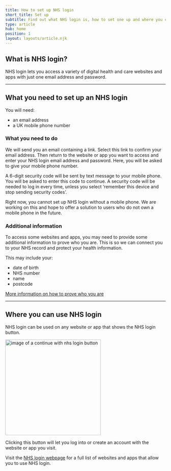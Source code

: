 ```yaml
---
title: How to set up NHS login
short_title: Set up
subtitle: Find out what NHS login is, how to set one up and where you can use it.
type: article
hub: home
position: 1
layout: layouts/article.njk
---
```


## What is NHS login?

NHS login lets you access a variety of digital health and care websites and apps with just one email address and password.

---

## What you need to set up an NHS login

You will need:

- an email address
- a UK mobile phone number

### What you need to do

We will send you an email containing a link. Select this link to confirm your email address. Then return to the website or app you want to access and enter your NHS login email address and password. Here, you will be asked to give your mobile phone number.

A 6-digit security code will be sent by text message to your mobile phone. You will be asked to enter this code to continue. A security code will be needed to log in every time, unless you select ‘remember this device and stop sending security codes’.

Right now, you cannot set up NHS login without a mobile phone. We are working on this and hope to offer a solution to users who do not own a mobile phone in the future.

### Additional information

To access some websites and apps, you may need to provide some additional information to prove who you are. This is so we can connect you to your NHS record and protect your health information.

This may include your:

- date of birth
- NHS number
- name
- postcode

[More information on how to prove who you are](/provewhoyouare 'More information on how to prove who you are')

---

## Where you can use NHS login

NHS login can be used on any website or app that shows the NHS login button.

<img src="/images/nhs-button.svg" class="nhsuk-u-margin-bottom-4" alt="image of a continue with nhs login button" width="300px" />

Clicking this button will let you log into or create an account with the website or app you visit.

Visit the [NHS login webpage](https://www.nhs.uk/using-the-nhs/nhs-services/nhs-login/ 'NHS login webpage') for a full list of websites and apps that allow you to use NHS login.

